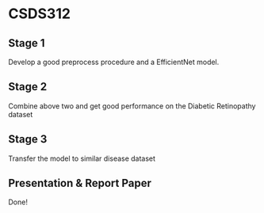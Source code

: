 # CSDS312

## Stage 1

Develop a good preprocess procedure and a EfficientNet model.

## Stage 2

Combine above two and get good performance on the Diabetic Retinopathy dataset

## Stage 3

Transfer the model to similar disease dataset

## Presentation & Report Paper

Done!

